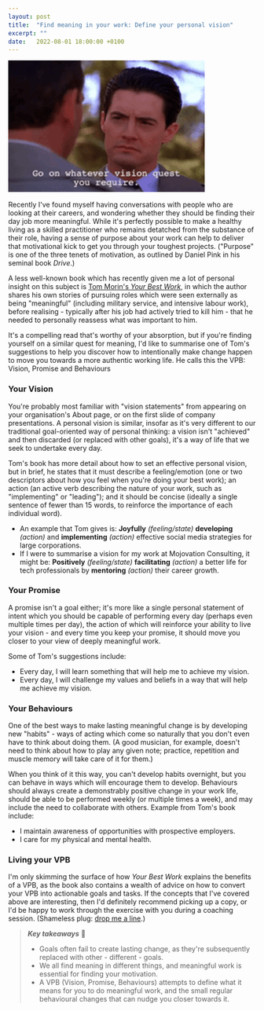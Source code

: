 ```yaml
---
layout: post
title:  "Find meaning in your work: Define your personal vision"
excerpt: ""
date:   2022-08-01 18:00:00 +0100
---
```


![Twin Peaks - Go on whatever vision quest you require.](/assets/img/twin-peaks-vision-quest.gif)

Recently I've found myself having conversations with people who are looking at their careers, and wondering whether they should be finding their day job more meaningful. While it's perfectly possible to make a healthy living as a skilled practitioner who remains detatched from the substance of their role, having a sense of purpose about your work can help to deliver that motivational kick to get you through your toughest projects. ("Purpose" is one of the three tenets of motivation, as outlined by Daniel Pink in his seminal book _Drive_.)

A less well-known book which has recently given me a lot of personal insight on this subject is [Tom Morin's _Your Best Work_](https://workfeelsgood.com/your-best-work/), in which the author shares his own stories of pursuing roles which were seen externally as being "meaningful" (including military service, and intensive labour work), before realising - typically after his job had actively tried to kill him - that he needed to personally reassess what was important to him.

It's a compelling read that's worthy of your absorption, but if you're finding yourself on a similar quest for meaning, I'd like to summarise one of Tom's suggestions to help you discover how to intentionally make change happen to move you towards a more authentic working life. He calls this the VPB: Vision, Promise and Behaviours

### Your Vision

You're probably most familiar with "vision statements" from appearing on your organisation's About page, or on the first slide of company presentations. A personal vision is similar, insofar as it's very different to our traditional goal-oriented way of personal thinking: a vision isn't "achieved" and then discarded (or replaced with other goals), it's a way of life that we seek to undertake every day.

Tom's book has more detail about how to set an effective personal vision, but in brief, he states that it must describe a feeling/emotion (one or two descriptors about how you feel when you're doing your best work); an action (an active verb describing the nature of your work, such as "implementing" or "leading"); and it should be concise (ideally a single sentence of fewer than 15 words, to reinforce the importance of each individual word).

* An example that Tom gives is: **Joyfully** _(feeling/state)_ **developing** _(action)_ and **implementing** _(action)_ effective social media strategies for large corporations.
* If I were to summarise a vision for my work at Mojovation Consulting, it might be: **Positively** _(feeling/state)_ **facilitating** _(action)_ a better life for tech professionals by **mentoring** _(action)_ their career growth. 

### Your Promise

A promise isn't a goal either; it's more like a single personal statement of intent which you should be capable of performing every day (perhaps even multiple times per day), the action of which will reinforce your ability to live your vision - and every time you keep your promise, it should move you closer to your view of deeply meaningful work.

Some of Tom's suggestions include:

* Every day, I will learn something that will help me to achieve my vision.
* Every day, I will challenge my values and beliefs in a way that will help me achieve my vision.

### Your Behaviours

One of the best ways to make lasting meaningful change is by developing new "habits" - ways of acting which come so naturally that you don't even have to think about doing them. (A good musician, for example, doesn't need to think about how to play any given note; practice, repetition and muscle memory will take care of it for them.)

When you think of it this way, you can't develop habits overnight, but you can behave in ways which will encourage them to develop. Behaviours should always create a demonstrably positive change in your work life, should be able to be performed weekly (or multiple times a week), and may include the need to collaborate with others. Example from Tom's book include:

* I maintain awareness of opportunities with prospective employers.
* I care for my physical and mental health.

### Living your VPB

I'm only skimming the surface of how _Your Best Work_ explains the benefits of a VPB, as the book also contains a wealth of advice on how to convert your VPB into actionable goals and tasks. If the concepts that I've covered above are interesting, then I'd definitely recommend picking up a copy, or I'd be happy to work through the exercise with you during a coaching session. (Shameless plug: [drop me a line](/contact).) 

> **_Key takeaways_** 📝  
> * Goals often fail to create lasting change, as they're subsequently replaced with other - different - goals.
> * We all find meaning in different things, and meaningful work is essential for finding your motivation.
> * A VPB (Vision, Promise, Behaviours) attempts to define what it means for you to do meaningful work, and the small regular behavioural changes that can nudge you closer towards it.